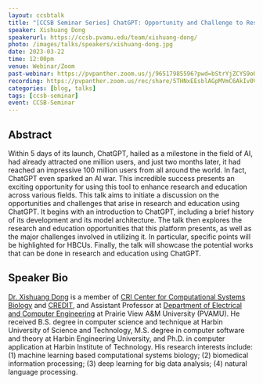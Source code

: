 ```yaml
---
layout: ccsbtalk
title: "[CCSB Seminar Series] ChatGPT: Opportunity and Challenge to Research and Education"
speaker: Xishuang Dong
speakerurl: https://ccsb.pvamu.edu/team/xishuang-dong/
photo: /images/talks/speakers/xishuang-dong.jpg
date: 2023-03-22
time: 12:00pm
venue: Webinar/Zoom
past-webinar: https://pvpanther.zoom.us/j/96517985596?pwd=bStrYjZCYS9oQnVFZDRiTDB2ZjZsQT09&from=addon
recording: https://pvpanther.zoom.us/rec/share/5THNxEEsblAGpMVmC6AkIv0VDZiXG9PGR-iACfR9XJA8TiRaW3fDGuQtEAEkeysa.cQRDYTdjvWQi2OwU
categories: [blog, talks]
tags: [ccsb-seminar]
event: CCSB-Seminar
---
```



## Abstract

Within 5 days of its launch, ChatGPT, hailed as a milestone in the field of AI, had already attracted one million users, and just two months later, it had reached an impressive 100 million users from all around the world. In fact, ChatGPT even sparked an AI war. This incredible success presents an exciting opportunity for using this tool to enhance research and education across various fields. This talk aims to initiate a discussion on the opportunities and challenges that arise in research and education using ChatGPT. It begins with an introduction to ChatGPT, including a brief history of its development and its model architecture. The talk then explores the research and education opportunities that this platform presents, as well as the major challenges involved in utilizing it. In particular, specific points will be highlighted for HBCUs. Finally, the talk will showcase the potential works that can be done in research and education using ChatGPT. 




## Speaker Bio

[Dr. Xishuang Dong](https://ccsb.pvamu.edu/team/xishuang-dong/) is a member of [CRI Center for Computational Systems Biology](https://ccsb.pvamu.edu) and [CREDIT](https://www.pvamu.edu/engineering/credit/), and Assistant Professor at [Department of Electrical and Computer Engineering](https://www.pvamu.edu/ece/) at Prairie View A&M University (PVAMU).   He received B.S. degree in computer science and technique at Harbin University of Science and Technology, M.S. degree in computer software and theory at Harbin Engineering University, and Ph.D. in computer application at Harbin Institute of Technology. His research interests include: (1) machine learning based computational systems biology; (2) biomedical information processing; (3) deep learning for big data analysis; (4) natural language processing.
